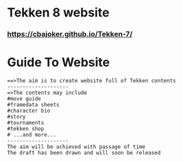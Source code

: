 # Tekken 8 website
### https://cbajoker.github.io/Tekken-7/
# Guide To Website
~~~~~~~~~~~~~~~~~~~~
==>The aim is to create website full of Tekken contents
--------------------
=>The contents may include
#move guide
#framedata sheets
#character bio
#story
#tournaments
#tekken shop
# ...and more...
--------------------
The aim will be achieved with passage of time
The draft has been drawn and will soon be released



